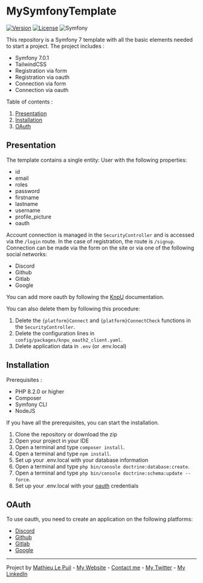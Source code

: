 # MySymfonyTemplate

[![Version](https://img.shields.io/badge/Version-V1.0.0-blue)](https://github.com/MathieuLePuil/MySymfonyTemplate/releases/tag/v1.0.0)
[![License](https://img.shields.io/badge/License-MIT-green)](https://github.com/MathieuLePuil/MySymfonyTemplate/LICENSE.md)
![Symfony](https://img.shields.io/badge/Symfony-V7.0.1-yellow)

This repository is a Symfony 7 template with all the basic elements needed to start a project. The project includes :
* Symfony 7.0.1
* TailwindCSS
* Registration via form
* Registration via oauth
* Connection via form
* Connection via oauth

Table of contents :
1) [Presentation](#présentation)
2) [Installation](#installation)
3) [OAuth](#oauth)

## Presentation

The template contains a single entity: User with the following properties:
* id
* email
* roles
* password
* firstname
* lastname
* username
* profile_picture
* oauth

Account connection is managed in the `SecurityController` and is accessed via the `/login` route. In the case of registration, the route is `/signup`.
Connection can be made via the form on the site or via one of the following social networks:
* Discord
* Github
* Gitlab
* Google

You can add more oauth by following the [KnpU](https://github.com/knpuniversity/oauth2-client-bundle) documentation.

You can also delete them by following this procedure:

1) Delete the `{platform}Connect` and `{platform}ConnectCheck` functions in the `SecurityController`.
2) Delete the configuration lines in `config/packages/knpu_oauth2_client.yaml`.
3) Delete application data in `.env` (or .env.local)

## Installation

Prerequisites :
* PHP 8.2.0 or higher
* Composer
* Symfony CLI
* NodeJS

If you have all the prerequisites, you can start the installation.

1) Clone the repository or download the zip
2) Open your project in your IDE
3) Open a terminal and type `composer install`.
4) Open a terminal and type `npm install`.
5) Set up your .env.local with your database information
6) Open a terminal and type `php bin/console doctrine:database:create`.
7) Open a terminal and type `php bin/console doctrine:schema:update --force`.
8) Set up your .env.local with your [oauth](#oauth) credentials

## OAuth

To use oauth, you need to create an application on the following platforms:
* [Discord](https://discord.com/developers/applications)
* [Github](https://github.com/settings/developers)
* [Gitlab](https://docs.gitlab.com/ee/integration/oauth_provider.html)
* [Google](https://console.cloud.google.com/apis/credentials)

---

Project by [Mathieu Le Puil](https://github.com/MathieuLePuil) - [My Website](https://mathieulp.fr/) -
<a href="mailto:contact@mathieulp.fr" target="_blank">Contact me</a> - [My Twitter](https://twitter.com/MathieuLePuil) - [My LinkedIn](https://www.linkedin.com/in/mathieulepuil/)
